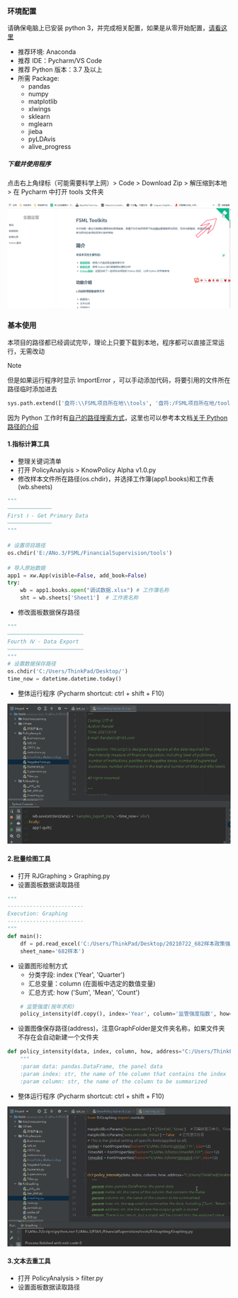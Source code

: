 
### 环境配置
请确保电脑上已安装 python 3，并完成相关配置，如果是从零开始配置，[请看这里](Python?id=入门准备)
- 推荐环境: Anaconda
- 推荐 IDE：Pycharm/VS Code
- 推荐 Python 版本：3.7 及以上
- 所需 Package:
    - pandas
    - numpy
    - matplotlib
    - xlwings
    - sklearn
    - mglearn
    - jieba
    - pyLDAvis
    - alive_progress

##### 下载并使用程序

点击右上角绿标（可能需要科学上网）> Code > Download Zip > 解压缩到本地 > 在 Pycharm 中打开 tools 文件夹

![Alt Text](快速开始.gif)

### 基本使用

本项目的路径都已经调试完毕，理论上只要下载到本地，程序都可以直接正常运行，无需改动

> [!NOTE]
> 但是如果运行程序时显示 ImportError ，可以手动添加代码，将要引用的文件所在路径临时添加进去

```python
sys.path.extend(['盘符:\\FSML项目所在地\\tools', '盘符:/FSML项目所在地/tools'])
```

因为 Python 工作时有[自己的路径搜索方式](https://blog.csdn.net/fitzzhang/article/details/78988155)，这里也可以参考本文档[关于 Python 路径的介绍](TextVect?id=_1-获取关键词清单)


#### 1.指标计算工具
- 整理关键词清单
- 打开 PolicyAnalysis > KnowPolicy Alpha v1.0.py
- 修改样本文件所在路径(os.chdir)，并选择工作簿(app1.books)和工作表(wb.sheets)

```python
"""
——————————————
First Ⅰ - Get Primary Data
——————————————
"""

# 设置项目路径
os.chdir('E:/ANo.3/FSML/FinancialSupervision/tools')

# 导入原始数据
app1 = xw.App(visible=False, add_book=False)
try:
    wb = app1.books.open("调试数据.xlsx") # 工作簿名称
    sht = wb.sheets['Sheet1']  # 工作表名称
```

- 修改面板数据保存路径

```python
"""
————————————————————————
Fourth Ⅳ - Data Export
————————————————————————
"""
# 设置数据保存路径
os.chdir('C:/Users/ThinkPad/Desktop/')
time_now = datetime.datetime.today()

```

- 整体运行程序 (Pycharm shortcut: ctrl + shift + F10)

![Alt Text](运行指标计算工具.gif)

#### 2.批量绘图工具
- 打开 RJGraphing > Graphing.py
- 设置面板数据读取路径


```python
"""
------------------------
Execution: Graphing
------------------------
"""
def main():
    df = pd.read_excel('C:/Users/ThinkPad/Desktop/20210722_682样本政策强度.xlsx', 
    sheet_name='682样本')
```

- 设置图形绘制方式
    - 分类字段: index ('Year', 'Quarter')
    - 汇总变量：column (在面板中选定的数值变量)
    - 汇总方式: how ('Sum', 'Mean', 'Count')

```python
    # 监管强度(按年求和)
    policy_intensity(df.copy(), index='Year', column='监管强度指数', how='Sum')
```

- 设置图像保存路径(address)，注意GraphFolder是文件夹名称，如果文件夹不存在会自动新建一个文件夹

```python
def policy_intensity(data, index, column, how, address="C:/Users/ThinkPad/Desktop/GraphFolder"):
    """
    :param data: pandas.DataFrame, the panel data
    :param index: str, the name of the column that contains the index
    :param column: str, the name of the column to be summarized
```
- 整体运行程序 (Pycharm shortcut: ctrl + shift + F10)

![Alt Text](运行批量绘图程序.gif)


#### 3.文本去重工具

- 打开 PolicyAnalysis > filter.py
- 设置面板数据读取路径



